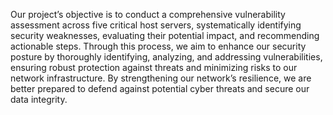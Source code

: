 Our project’s objective is to conduct a comprehensive vulnerability assessment across five critical host servers, systematically identifying security weaknesses, evaluating their potential impact, and recommending actionable steps. Through this process, we aim to enhance our security posture by thoroughly identifying, analyzing, and addressing vulnerabilities, ensuring robust protection against threats and minimizing risks to our network infrastructure. By strengthening our network’s resilience, we are better prepared to defend against potential cyber threats and secure our data integrity.
